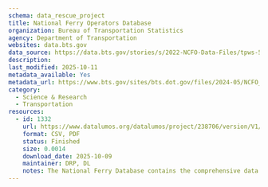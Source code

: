 ```yaml
---
schema: data_rescue_project 
title: National Ferry Operators Database
organization: Bureau of Transportation Statistics
agency: Department of Transportation
websites: data.bts.gov
data_source: https://data.bts.gov/stories/s/2022-NCFO-Data-Files/tpws-52ei
description: 
last_modified: 2025-10-11
metadata_available: Yes
metadata_url: https://www.bts.gov/sites/bts.dot.gov/files/2024-05/NCFO_2022_DataDictionary_May102024.xlsx
category:
  - Science & Research 
  - Transportation 
resources:
  - id: 1332
    url: https://www.datalumos.org/datalumos/project/238706/version/V1/view
    format: CSV, PDF
    status: Finished
    size: 0.0014
    download_date: 2025-10-09
    maintainer: DRP, DL
    notes: The National Ferry Database contains the comprehensive data results of the National Census of Ferry Operators (NCFO), including ferry operators, ferry vessels, ferry terminals, and ferry segments.
---
```


